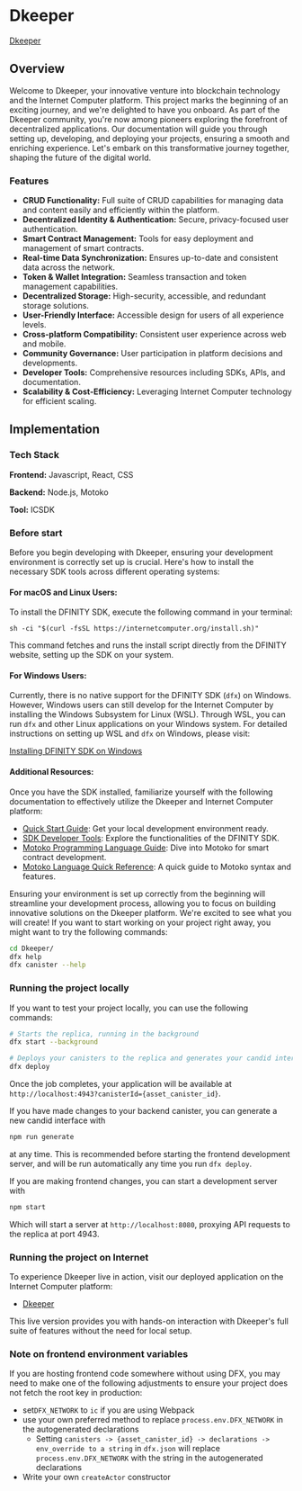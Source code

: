 # Dkeeper

[Dkeeper](https://4rylk-6yaaa-aaaao-a3ibq-cai.icp0.io/)

## Overview

Welcome to Dkeeper, your innovative venture into blockchain technology and the Internet Computer platform. This project marks the beginning of an exciting journey, and we're delighted to have you onboard. As part of the Dkeeper community, you're now among pioneers exploring the forefront of decentralized applications. Our documentation will guide you through setting up, developing, and deploying your projects, ensuring a smooth and enriching experience. Let's embark on this transformative journey together, shaping the future of the digital world.

### Features

- **CRUD Functionality:** Full suite of CRUD capabilities for managing data and content easily and efficiently within the platform.
- **Decentralized Identity & Authentication:** Secure, privacy-focused user authentication.
- **Smart Contract Management:** Tools for easy deployment and management of smart contracts.
- **Real-time Data Synchronization:** Ensures up-to-date and consistent data across the network.
- **Token & Wallet Integration:** Seamless transaction and token management capabilities.
- **Decentralized Storage:** High-security, accessible, and redundant storage solutions.
- **User-Friendly Interface:** Accessible design for users of all experience levels.
- **Cross-platform Compatibility:** Consistent user experience across web and mobile.
- **Community Governance:** User participation in platform decisions and developments.
- **Developer Tools:** Comprehensive resources including SDKs, APIs, and documentation.
- **Scalability & Cost-Efficiency:** Leveraging Internet Computer technology for efficient scaling.

## Implementation

### Tech Stack

**Frontend:** Javascript, React, CSS

**Backend:** Node.js, Motoko

**Tool:** ICSDK

### Before start

Before you begin developing with Dkeeper, ensuring your development environment is correctly set up is crucial. Here's how to install the necessary SDK tools across different operating systems:

#### For macOS and Linux Users:

To install the DFINITY SDK, execute the following command in your terminal:

```
sh -ci "$(curl -fsSL https://internetcomputer.org/install.sh)"
```

This command fetches and runs the install script directly from the DFINITY website, setting up the SDK on your system.

#### For Windows Users:

Currently, there is no native support for the DFINITY SDK (`dfx`) on Windows. However, Windows users can still develop for the Internet Computer by installing the Windows Subsystem for Linux (WSL). Through WSL, you can run `dfx` and other Linux applications on your Windows system. For detailed instructions on setting up WSL and `dfx` on Windows, please visit:

[Installing DFINITY SDK on Windows](https://internetcomputer.org/docs/current/developer-docs/getting-started/install/)

#### Additional Resources:

Once you have the SDK installed, familiarize yourself with the following documentation to effectively utilize the Dkeeper and Internet Computer platform:

- [Quick Start Guide](https://internetcomputer.org/docs/current/developer-docs/setup/deploy-locally): Get your local development environment ready.
- [SDK Developer Tools](https://internetcomputer.org/docs/current/developer-docs/setup/install): Explore the functionalities of the DFINITY SDK.
- [Motoko Programming Language Guide](https://internetcomputer.org/docs/current/motoko/main/motoko): Dive into Motoko for smart contract development.
- [Motoko Language Quick Reference](https://internetcomputer.org/docs/current/motoko/main/language-manual): A quick guide to Motoko syntax and features.

Ensuring your environment is set up correctly from the beginning will streamline your development process, allowing you to focus on building innovative solutions on the Dkeeper platform. We're excited to see what you will create!
If you want to start working on your project right away, you might want to try the following commands:

```bash
cd Dkeeper/
dfx help
dfx canister --help
```

### Running the project locally

If you want to test your project locally, you can use the following commands:

```bash
# Starts the replica, running in the background
dfx start --background

# Deploys your canisters to the replica and generates your candid interface
dfx deploy
```

Once the job completes, your application will be available at `http://localhost:4943?canisterId={asset_canister_id}`.

If you have made changes to your backend canister, you can generate a new candid interface with

```bash
npm run generate
```

at any time. This is recommended before starting the frontend development server, and will be run automatically any time you run `dfx deploy`.

If you are making frontend changes, you can start a development server with

```bash
npm start
```

Which will start a server at `http://localhost:8080`, proxying API requests to the replica at port 4943.

### Running the project on Internet

To experience Dkeeper live in action, visit our deployed application on the Internet Computer platform:

- [Dkeeper](https://4rylk-6yaaa-aaaao-a3ibq-cai.icp0.io/)

This live version provides you with hands-on interaction with Dkeeper's full suite of features without the need for local setup.

### Note on frontend environment variables

If you are hosting frontend code somewhere without using DFX, you may need to make one of the following adjustments to ensure your project does not fetch the root key in production:

- set`DFX_NETWORK` to `ic` if you are using Webpack
- use your own preferred method to replace `process.env.DFX_NETWORK` in the autogenerated declarations
  - Setting `canisters -> {asset_canister_id} -> declarations -> env_override to a string` in `dfx.json` will replace `process.env.DFX_NETWORK` with the string in the autogenerated declarations
- Write your own `createActor` constructor
